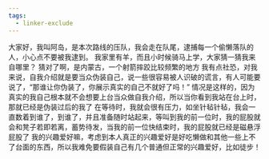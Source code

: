 ```yaml
---
tags:
  - linker-exclude
---
```

大家好，我叫阿岛，是本次路线的压队，我会走在队尾，逮捕每一个偷懒落队的人，小心点不要被我逮到。
我家里有羊，而且小时候骑马上学，大家猜一猜我来自哪里？
猜对了啊，是内蒙古，一个射箭摔跤比较频繁的地方
我有点社恐，对我来说，自我介绍就是要当众伪装自己，说一些很容易被人识破的谎言，有人可能要说了，“那谁让你伪装了，你展示真实的自己不就好了吗！” 情况是这样的，因为真实的我自己根本就不会想要上台当众做自我介绍，所以当你看到我站在台上时，那就已经是伪装过后的我了
在等待时，我就会很有压力，如坐针毡针毡，我会一直数着到谁了，到谁了，并且准备随时站起来，等叫到我的前一位时，我的屁股就会和凳子若即若离，蓄势待发，当我的前一位快结束时，我的屁股就已经是磁悬浮屁股了
我的兴趣爱好嘛，考虑到本人真正的兴趣爱好是好吃懒做和其他一些上不了台面的东西，所以我难免要假装自己有几个普通但正常的兴趣爱好，比如徒步！
